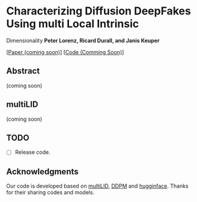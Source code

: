 # Characterizing Diffusion DeepFakes Using multi Local Intrinsic
Dimensionality
<b>Peter Lorenz, Ricard Durall, and Janis Keuper</b>

[[Paper (coming soon)](https://arxiv.org)] [[Code (Comming Soon)]()] 


## Abstract
(coming soon)

<!-- <p align="center">
<img src="figs/teaser.png" width=60%>
</p> -->

## multiLID
(coming soon)
<!-- <p align="center">
<img src="figs/dire.png" width=60%>
</p> -->

## TODO
- [ ] Release code.

## Acknowledgments
Our code is developed based on [multiLID]([https://github.com/openai/guided-diffusion](https://github.com/adverml/multilid)), [DDPM](https://arxiv.org/abs/2006.11239) and [hugginface](https://huggingface.co/). 
Thanks for their sharing codes and models.
